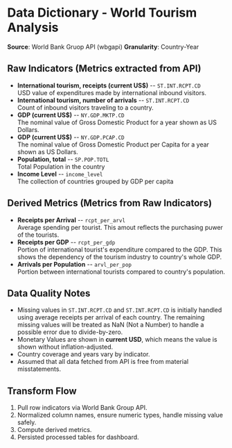 # Data Dictionary - World Tourism Analysis

**Source**: World Bank Gruop API (wbgapi)
**Granularity**: Country-Year

## Raw Indicators (Metrics extracted from API)
- **International tourism, receipts (current US$)** -- `ST.INT.RCPT.CD`\
USD value of expenditures made by international inbound visitors.
- **International tourism, number of arrivals** -- `ST.INT.RCPT.CD`\
Count of inbound visitors traveling to a country.
- **GDP (current US$)** -- `NY.GDP.MKTP.CD`\
The nominal value of Gross Domestic Product for a year shown as US Dollars.
- **GDP (current US$)** -- `NY.GDP.PCAP.CD`\
The nominal value of Gross Domestic Product per Capita for a year shown as US Dollars.
- **Population, total** -- `SP.POP.TOTL`\
Total Population in the country
- **Income Level** -- `income_level`\
The collection of countries grouped by GDP per capita

## Derived Metrics (Metrics from Raw Indicators)
- **Receipts per Arrival** -- `rcpt_per_arvl`\
Average spending per tourist. This amout reflects the purchasing puwer of the tourists.
- **Receipts per GDP** -- `rcpt_per_gdp`\
Portion of international tourist's expenditure compared to the GDP. This shows the dependency of the tourism industry to country's whole GDP.
- **Arrivals per Population** -- `arvl_per_pop`\
Portion between international tourists compared to country's population.

## Data Quality Notes
- Missing values in `ST.INT.RCPT.CD` and `ST.INT.RCPT.CD` is initially handled using average receipts per arrival of each country. The remaining missing values will be treated as NaN (Not a Number) to handle a possible error due to divide-by-zero.
- Monetary Values are shown in **current USD**, which means the value is shown without inflation-adjusted.
- Country coverage and years vary by indicator.
- Assumed that all data fetched from API is free from material misstatements.

## Transform Flow
1. Pull row indicators via World Bank Group API.
2. Normalized column names, ensure numeric types, handle missing value safely.
3. Compute derived metrics.
4. Persisted processed tables for dashboard.